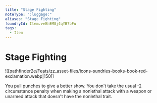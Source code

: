 ```yaml
---
title: "Stage Fighting"
noteType: ":luggage:"
aliases: "Stage Fighting"
foundryId: Item.veBhEM8j4qYB7bFu
tags:
  - Item
---
```


# Stage Fighting
![[pathfinder2e/Feats/zz_asset-files/icons-sundries-books-book-red-exclamation.webp|150]]

You pull punches to give a better show. You don't take the usual -2 circumstance penalty when making a nonlethal attack with a weapon or unarmed attack that doesn't have the nonlethal trait.
